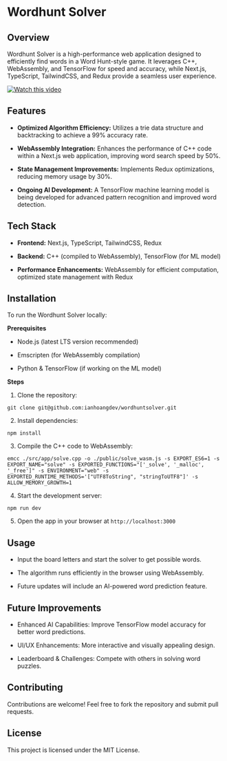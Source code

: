 # Wordhunt Solver

## Overview

Wordhunt Solver is a high-performance web application designed to efficiently find words in a Word Hunt-style game. It leverages C++, WebAssembly, and TensorFlow for speed and accuracy, while Next.js, TypeScript, TailwindCSS, and Redux provide a seamless user experience.

[![Watch this video](https://img.youtube.com/vi/J2-TIB7u0yI/0.jpg)](https://www.youtube.com/watch?v=J2-TIB7u0yI)

## Features

- **Optimized Algorithm Efficiency:** Utilizes a trie data structure and backtracking to achieve a 99% accuracy rate.

- **WebAssembly Integration:** Enhances the performance of C++ code within a Next.js web application, improving word search speed by 50%.

- **State Management Improvements:** Implements Redux optimizations, reducing memory usage by 30%.

- **Ongoing AI Development:** A TensorFlow machine learning model is being developed for advanced pattern recognition and improved word detection.

## Tech Stack

- **Frontend:** Next.js, TypeScript, TailwindCSS, Redux

- **Backend:** C++ (compiled to WebAssembly), TensorFlow (for ML model)

- **Performance Enhancements:** WebAssembly for efficient computation, optimized state management with Redux

## Installation

To run the Wordhunt Solver locally:

**Prerequisites**

- Node.js (latest LTS version recommended)

- Emscripten (for WebAssembly compilation)

- Python & TensorFlow (if working on the ML model)

**Steps**

1. Clone the repository:

`git clone git@github.com:ianhoangdev/wordhuntsolver.git`

2. Install dependencies:

`npm install`

3. Compile the C++ code to WebAssembly:

`emcc ./src/app/solve.cpp -o ./public/solve_wasm.js -s EXPORT_ES6=1 -s EXPORT_NAME="solve" -s EXPORTED_FUNCTIONS="['_solve', '_malloc', '_free']" -s ENVIRONMENT="web" -s EXPORTED_RUNTIME_METHODS='["UTF8ToString", "stringToUTF8"]' -s ALLOW_MEMORY_GROWTH=1`

4. Start the development server:

`npm run dev`

5. Open the app in your browser at `http://localhost:3000`

## Usage

- Input the board letters and start the solver to get possible words.

- The algorithm runs efficiently in the browser using WebAssembly.

- Future updates will include an AI-powered word prediction feature.

## Future Improvements

- Enhanced AI Capabilities: Improve TensorFlow model accuracy for better word predictions.

- UI/UX Enhancements: More interactive and visually appealing design.

- Leaderboard & Challenges: Compete with others in solving word puzzles.

## Contributing

Contributions are welcome! Feel free to fork the repository and submit pull requests.

## License

This project is licensed under the MIT License.

